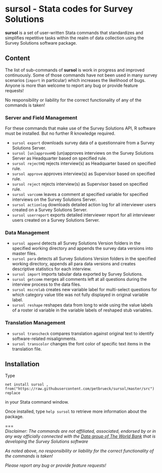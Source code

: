 # sursol - Stata codes for Survey Solutions 

**sursol** is a set of user-written Stata commands that standardizes and simplifies repetitive tasks within the realm of data collection using the Survey Solutions software package.

## **Content**
The list of sub-commands of **sursol**  is work in progress and improved continuously. Some of those commands have not been used in many survey scenarios (`import` in particular) which increases the likelihood of bugs. Anyone is more than welcome to report any bug or provide feature requests!

No responsibility or liability for the correct functionality of any of the commands is taken!

### Server and Field Management
For these commands that make use of the Survey Solutions API, R software must be installed. But no further R knowledge required. 
- `sursol export`  downloads survey data of a questionnaire from a Survey Solutions Server. 
- `sursol [un]approveHQ` (un)approves interviews on the Survey Solutions Server as Headquarter based on specified rule.
- `sursol rejectHQ`  rejects interview(s) as Headquarter based on specified rule.
- `sursol approve`  approves interview(s) as Supervisor based on specified rule. 
- `sursol reject`  rejects interview(s) as Supervisor based on specified rule. 
- `sursol varcomm`  leaves a comment at specified variable for specified interviews on the Survey Solutions Server. 
- `sursol actionlog`  downloads detailed action log for all interviewer users created on a Survey Solutions Server. 
- `sursol userreport`  exports detailed interviewer report for all interviewer users created on a Survey Solutions Server. 

### Data Management
- `sursol append`  detects all Survey Solutions Version folders  in the specified working directory and appends the survey data versions into master files. 
- `sursol para`  detects all Survey Solutions Version folders in the specified working directory, appends all para data versions and creates descriptive statistics for each interview.
- `sursol import` imports tabular data exported by Survey Solutions.
- `sursol getcomm` merges all comments left at all questions during the interview process to the data files. 
- `sursol mscrelab` creates new variable label for multi-select questions for which category value title was not fully displayed in original variable label. 
- `sursol reshape` reshapes data from long to wide using the value labels of a roster id variable in the variable labels of reshaped stub variables.

### Translation Management
- `sursol transcheck` compares translation against original text to identify software-related misalignments.
- `sursol transcolor` changes the font color of specific text items in the translation file. 

## **Installation**
Type 

`net install sursol , from("https://raw.githubusercontent.com/petbrueck/sursol/master/src") replace`  

in your Stata command window.

Once installed, type
`help sursol` to retrieve more information about the package.







===  
*Disclaimer: The commands are not affiliated, associated, endorsed by or in any way officially connected with the [Data group of The World Bank](https://mysurvey.solutions/) that is developing the Survey Solutions software*

*As noted above, no responsibility or liability for the correct functionality of the commands is taken!*

*Please report any bug or provide feature requests!*

